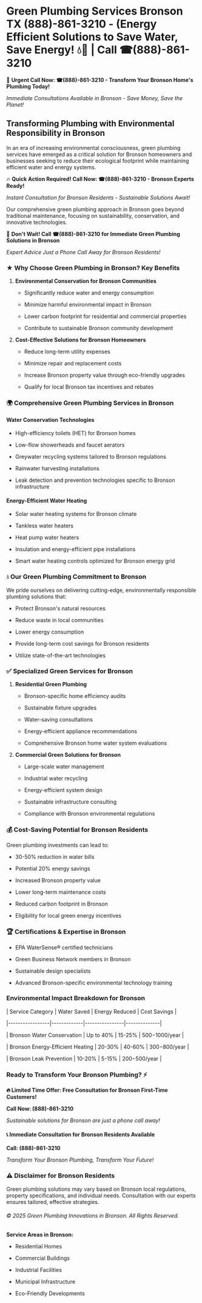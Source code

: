 # Green Plumbing Services Bronson TX (888)-861-3210 - (Energy Efficient Solutions to Save Water, Save Energy! 💧🌿 | Call ☎(888)-861-3210

🚨 **Urgent Call Now: ☎(888)-861-3210 - Transform Your Bronson Home's Plumbing Today!**
*Immediate Consultations Available in Bronson - Save Money, Save the Planet!*

## Transforming Plumbing with Environmental Responsibility in Bronson

In an era of increasing environmental consciousness, green plumbing services have emerged as a critical solution for Bronson homeowners and businesses seeking to reduce their ecological footprint while maintaining efficient water and energy systems. 

🔥 **Quick Action Required! Call Now: ☎(888)-861-3210 - Bronson Experts Ready!**
*Instant Consultation for Bronson Residents - Sustainable Solutions Await!*

Our comprehensive green plumbing approach in Bronson goes beyond traditional maintenance, focusing on sustainability, conservation, and innovative technologies.

🚨 **Don't Wait! Call ☎(888)-861-3210 for Immediate Green Plumbing Solutions in Bronson**
*Expert Advice Just a Phone Call Away for Bronson Residents!*

### ★ Why Choose Green Plumbing in Bronson? Key Benefits

1. **Environmental Conservation for Bronson Communities** 
   - Significantly reduce water and energy consumption
   - Minimize harmful environmental impact in Bronson
   - Lower carbon footprint for residential and commercial properties
   - Contribute to sustainable Bronson community development

2. **Cost-Effective Solutions for Bronson Homeowners** 
   - Reduce long-term utility expenses
   - Minimize repair and replacement costs
   - Increase Bronson property value through eco-friendly upgrades
   - Qualify for local Bronson tax incentives and rebates

### 🌍 Comprehensive Green Plumbing Services in Bronson

#### Water Conservation Technologies
- High-efficiency toilets (HET) for Bronson homes
- Low-flow showerheads and faucet aerators
- Greywater recycling systems tailored to Bronson regulations
- Rainwater harvesting installations
- Leak detection and prevention technologies specific to Bronson infrastructure

#### Energy-Efficient Water Heating
- Solar water heating systems for Bronson climate
- Tankless water heaters
- Heat pump water heaters
- Insulation and energy-efficient pipe installations
- Smart water heating controls optimized for Bronson energy grid

### 💧 Our Green Plumbing Commitment to Bronson

We pride ourselves on delivering cutting-edge, environmentally responsible plumbing solutions that:
- Protect Bronson's natural resources
- Reduce waste in local communities
- Lower energy consumption
- Provide long-term cost savings for Bronson residents
- Utilize state-of-the-art technologies

### ✅ Specialized Green Services for Bronson

1. **Residential Green Plumbing**
   - Bronson-specific home efficiency audits
   - Sustainable fixture upgrades
   - Water-saving consultations
   - Energy-efficient appliance recommendations
   - Comprehensive Bronson home water system evaluations

2. **Commercial Green Solutions for Bronson**
   - Large-scale water management
   - Industrial water recycling
   - Energy-efficient system design
   - Sustainable infrastructure consulting
   - Compliance with Bronson environmental regulations

### 💰 Cost-Saving Potential for Bronson Residents

Green plumbing investments can lead to:
- 30-50% reduction in water bills
- Potential 20% energy savings
- Increased Bronson property value
- Lower long-term maintenance costs
- Reduced carbon footprint in Bronson
- Eligibility for local green energy incentives

### 🏆 Certifications & Expertise in Bronson

- EPA WaterSense® certified technicians
- Green Business Network members in Bronson
- Sustainable design specialists
- Advanced Bronson-specific environmental technology training

### Environmental Impact Breakdown for Bronson

| Service Category | Water Saved | Energy Reduced | Cost Savings |
|-----------------|-------------|----------------|--------------|
| Bronson Water Conservation | Up to 40% | 15-25% | $500-$1000/year |
| Bronson Energy-Efficient Heating | 20-30% | 40-60% | $300-$800/year |
| Bronson Leak Prevention | 10-20% | 5-15% | $200-$500/year |

### Ready to Transform Your Bronson Plumbing? ⚡

**🔥 Limited Time Offer: Free Consultation for Bronson First-Time Customers!**

**Call Now: (888)-861-3210**
*Sustainable solutions for Bronson are just a phone call away!*

#### 📞 Immediate Consultation for Bronson Residents Available

**Call: (888)-861-3210**
*Transform Your Bronson Plumbing, Transform Your Future!*

### ⚠️ Disclaimer for Bronson Residents

Green plumbing solutions may vary based on Bronson local regulations, property specifications, and individual needs. Consultation with our experts ensures tailored, effective strategies.

###### © 2025 Green Plumbing Innovations in Bronson. All Rights Reserved.

**Service Areas in Bronson:** 
- Residential Homes
- Commercial Buildings
- Industrial Facilities
- Municipal Infrastructure
- Eco-Friendly Developments